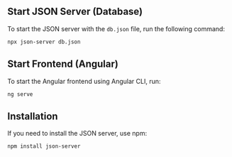 ## Start JSON Server (Database)

To start the JSON server with the `db.json` file, run the following command:

```bash
npx json-server db.json
```

## Start Frontend (Angular)

To start the Angular frontend using Angular CLI, run:

```bash
ng serve
```

## Installation

If you need to install the JSON server, use npm:

```bash
npm install json-server
```
